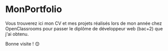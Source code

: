 # MonPortfolio

Vous trouverez ici mon CV et mes projets réalisés lors de mon année chez OpenClassrooms pour passer le diplôme de développeur web (bac+2) que j'ai obtenu.

Bonne visite ! 😊
